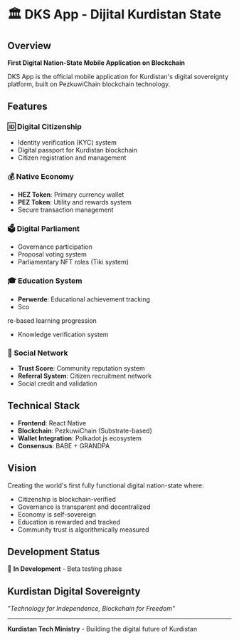 # 🏛️ DKS App - Dijital Kurdistan State

## Overview

**First Digital Nation-State Mobile Application on Blockchain**

DKS App is the official mobile application for Kurdistan's digital sovereignty platform, built on PezkuwiChain blockchain technology.

## Features

### 🆔 Digital Citizenship
- Identity verification (KYC) system
- Digital passport for Kurdistan blockchain
- Citizen registration and management

### 💰 Native Economy
- **HEZ Token**: Primary currency wallet
- **PEZ Token**: Utility and rewards system
- Secure transaction management

### 🗳️ Digital Parliament
- Governance participation
- Proposal voting system
- Parliamentary NFT roles (Tiki system)

### 🎓 Education System
- **Perwerde**: Educational achievement tracking
- Sco

re-based learning progression
- Knowledge verification system

### 👥 Social Network
- **Trust Score**: Community reputation system
- **Referral System**: Citizen recruitment network
- Social credit and validation

## Technical Stack

- **Frontend**: React Native
- **Blockchain**: PezkuwiChain (Substrate-based)
- **Wallet Integration**: Polkadot.js ecosystem
- **Consensus**: BABE + GRANDPA

## Vision

Creating the world's first fully functional digital nation-state where:
- Citizenship is blockchain-verified
- Governance is transparent and decentralized  
- Economy is self-sovereign
- Education is rewarded and tracked
- Community trust is algorithmically measured

## Development Status

🚧 **In Development** - Beta testing phase

## Kurdistan Digital Sovereignty

*"Technology for Independence, Blockchain for Freedom"*

---

**Kurdistan Tech Ministry** - Building the digital future of Kurdistan
